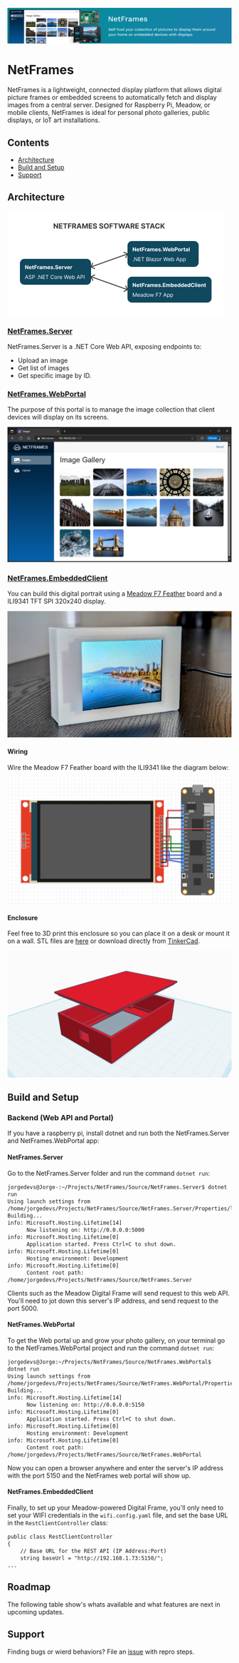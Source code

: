 ![NetFrames GitHub Banner](/Assets/Images/jorgedevs-netframes.jpg)

# NetFrames

NetFrames is a lightweight, connected display platform that allows digital picture frames or embedded screens to automatically fetch and display images from a central server. Designed for Raspberry Pi, Meadow, or mobile clients, NetFrames is ideal for personal photo galleries, public displays, or IoT art installations.

## Contents

* [Architecture](#architecture)
* [Build and Setup](#build-and-setup)
* [Support](#support)

## Architecture

![NetFrames.WebPortal](Assets/Images/netframes-software-stack.png)

### [NetFrames.Server](/Source/NetFrames.Server/)

NetFrames.Server is a .NET Core Web API, exposing endpoints to:
* Upload an image
* Get list of images
* Get specific image by ID.

### [NetFrames.WebPortal](/Source/NetFrames.WebPortal/)

The purpose of this portal is to manage the image collection that client devices will display on its screens.

![NetFrames.WebPortal](Assets/Images/netframes-portal.png)

### [NetFrames.EmbeddedClient](/Source/NetFrames.EmbeddedClient/)

You can build this digital portrait using a [Meadow F7 Feather](https://store.wildernesslabs.co/collections/frontpage/products/meadow-f7-feather) board and a ILI9341 TFT SPI 320x240 display.

![NetFrames.EmbeddedClient](Assets/Images/netframes-embedded-client.jpg)

#### Wiring

Wire the Meadow F7 Feather board with the ILI9341 like the diagram below:

![wiring netframes with a Meadow board](Assets/Images/netframes-wiring.jpg)


#### Enclosure

Feel free to 3D print this enclosure so you can place it on a desk or mount it on a wall. STL files are [here](/Assets/Enclosure/) or download directly from [TinkerCad](https://www.tinkercad.com/things/222cHvoUr3W-netframes-case).

![NetFrames.EmbeddedClient](Assets/Images/netframes-enclosure.jpg)


## Build and Setup

### Backend (Web API and Portal)

If you have a raspberry pi, install dotnet and run both the NetFrames.Server and NetFrames.WebPortal app:

#### NetFrames.Server

Go to the NetFrames.Server folder and run the command `dotnet run`:

```
jorgedevs@Jorge-:~/Projects/NetFrames/Source/NetFrames.Server$ dotnet run
Using launch settings from /home/jorgedevs/Projects/NetFrames/Source/NetFrames.Server/Properties/launchSettings.json...
Building...
info: Microsoft.Hosting.Lifetime[14]
      Now listening on: http://0.0.0.0:5000
info: Microsoft.Hosting.Lifetime[0]
      Application started. Press Ctrl+C to shut down.
info: Microsoft.Hosting.Lifetime[0]
      Hosting environment: Development
info: Microsoft.Hosting.Lifetime[0]
      Content root path: /home/jorgedevs/Projects/NetFrames/Source/NetFrames.Server
```

Clients such as the Meadow Digital Frame will send request to this web API. You'll need to jot down this server's IP address, and send request to the port 5000.

#### NetFrames.WebPortal

To get the Web portal up and grow your photo gallery, on your terminal go to the NetFrames.WebPortal project and run the command `dotnet run`:

```
jorgedevs@Jorge:~/Projects/NetFrames/Source/NetFrames.WebPortal$ dotnet run
Using launch settings from /home/jorgedevs/Projects/NetFrames/Source/NetFrames.WebPortal/Properties/launchSettings.json...
Building...
info: Microsoft.Hosting.Lifetime[14]
      Now listening on: http://0.0.0.0:5150
info: Microsoft.Hosting.Lifetime[0]
      Application started. Press Ctrl+C to shut down.
info: Microsoft.Hosting.Lifetime[0]
      Hosting environment: Development
info: Microsoft.Hosting.Lifetime[0]
      Content root path: /home/jorgedevs/Projects/NetFrames/Source/NetFrames.WebPortal
```

Now you can open a browser anywhere and enter the server's IP address with the port 5150 and the NetFrames web portal will show up.

#### NetFrames.EmbeddedClient

Finally, to set up your Meadow-powered Digital Frame, you'll only need to set your WIFI credentials in the `wifi.config.yaml` file, and set the base URL in the `RestClientController` class:

```
public class RestClientController
{
    // Base URL for the REST API (IP Address:Port)
    string baseUrl = "http://192.168.1.73:5150/";
...

```

## Roadmap

The following table show's whats available and what features are next in upcoming updates.

## Support

Finding bugs or wierd behaviors? File an [issue](https://github.com/jorgedevs/NetFrames/issues) with repro steps.
